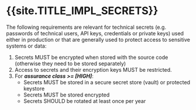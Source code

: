# {{site.TITLE_IMPL_SECRETS}}

The following requirements are relevant for technical secrets (e.g. passwords of technical users, API keys, credentials or private keys) used either in production or that are generally used to protect access to sensitive systems or data:

1. Secrets MUST be encrypted when stored with the source code (otherwise they need to be stored separately)
2. Access to secrets and their encryption keys MUST be restricted.
3. For ***assurance class >= [HIGH]***:
    - Secrets MUST be stored in a secure secret store (vault) or protected keystore
    - Secrets MUST be stored encrypted
    - Secrets SHOULD be rotated at least once per year
